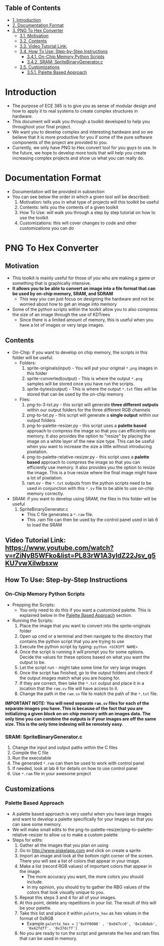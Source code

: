<div id="table-of-contents">
<h2>Table of Contents</h2>
<div id="text-table-of-contents">
<ul>
<li><a href="#org861b67f">1. Introduction</a></li>
<li><a href="#orgde18f70">2. Documentation Format</a></li>
<li><a href="#orgda98848">3. PNG To Hex Converter</a>
<ul>
<li><a href="#org3551911">3.1. Motivation</a></li>
<li><a href="#orga47b68f">3.2. Contents</a></li>
<li><a href="#org4152fb1">3.3. Video Tutorial Link: </a></li>
<li><a href="#org62ba181">3.4. How To Use: Step-by-Step Instructions</a>
<ul>
<li><a href="#org2cb2cd9">3.4.1. On-Chip Memory Python Scripts</a></li>
<li><a href="#orgbb8a468">3.4.2. SRAM: SpriteBinaryGenerator.c</a></li>
</ul>
</li>
<li><a href="#org434cf62">3.5. Customizations</a>
<ul>
<li><a href="#org10301df">3.5.1. Palette Based Approach</a></li>
</ul>
</li>
</ul>
</li>
</ul>
</div>
</div>


<a id="org861b67f"></a>

# Introduction

-   The purpose of ECE 385 is to give you as sense of modular design and how to apply it to real systems to create complex structures in hardware.
-   This document will walk you through a toolkit developed to help you throughout your final project.
-   We want you to develop complex and interesting hardware and so we believe that it is more productive for you if some of the pure software components of the project are provided to you.
-   Currently, we only have PNG to Hex convert tool for you guys to use. In the future, we hope to develop more tools that will help you create increasing complex projects and show us what you can really do.


<a id="orgde18f70"></a>

# Documentation Format

-   Documentation will be provided in subsection
-   You can see below the order in which a given tool will be described:
    1.  Motivation: tells you in what type of projects will this toolkit be useful
    2.  Contents: tells you the contents of a given toolkit
    3.  How To Use: will walk you through a step by step tutorial on how to use the toolkit
    4.  Customizations: this will cover changes to code and other customizations you can do


<a id="orgda98848"></a>

# PNG To Hex Converter


<a id="org3551911"></a>

## Motivation

-   This toolkit is mainly useful for those of you who are making a game or something that is graphically intensive.
-   **It allows you to be able to convert an image into a file format that can be used by on-chip memory, SRAM, and SDRAM**
    -   This way you can just focus on designing the hardware and not be worried about how to get an image into memory
-   Some of the python scripts within the toolkit allow you to also compress the size of an image through the use of KDTrees
    -   Since there is a limited amount of memory, this is useful when you have a lot of images or very large images.


<a id="orga47b68f"></a>

## Contents

-   On-Chip: if you want to develop on chip memory, the scripts in this folder will be useful.
    -   Folders:
        1.  sprite-originals(input) - You will put your original `*.png` images in this folder
        2.  sprite-converted(output) - This is where the output `*.png` samples will be stored once you have run the scripts.
        3.  sprite-bytes(output) - This is where the output `*.txt` files will be stored that can be used by the on-chip memory
    -   Files:
        1.  png-to-3-txt.py - this script will generate **three different outputs** within our output folders for the three different RGB channels
        2.  png-to-txt.py - this script will generate a **single output** within our output folders
        3.  png-to-palette-resizer.py - this script uses a **palette based** approach to compress the image so that you can efficiently use memory. It also provides the option to "resize" by placing the image on a white layer of the new size type. This can be useful when you want to increase the size a little without introducing pixelation.
        4.  png-to-palette-relative-resizer.py - this script uses a **palette based** approach to compress the image so that you can efficiently use memory. It also provides you the option to resize the image. This is a true resize where the final image might have a lot of pixelation.
        5.  ram.sv - the `*.txt` outputs from the python scripts need to be used in conjunction with this `*.sv` file to be able to use on-chip memory correctly.
-   SRAM: if you want to develop using SRAM, the files in this folder will be useful
    1.  SpriteBinaryGenerator.c
        -   This C file generates a `*.ram` file.
        -   This .ram file can then be used by the control panel used in lab 6 to load the SRAM


<a id="org4152fb1"></a>

## Video Tutorial Link: <https://www.youtube.com/watch?v=rZiNyB5WFko&list=PL83rW1A3yldZ22Jsv_g5KU7vwXiIwbsxw>


<a id="org62ba181"></a>

## How To Use: Step-by-Step Instructions


<a id="org2cb2cd9"></a>

### On-Chip Memory Python Scripts

-   Prepping the Scripts: 
    -   You only need to do this if you want a customized palette. This is explained below in the [Palette Based Approach](#org10301df) section.
-   Running the Scripts:
    1.  Place the image that you want to convert into the sprite-originals folder
    2.  Open up cmd or a terminal and then navigate to the directory that contains the python script that you are trying to use
    3.  Execute the python script by typing: `python <SCRIPT NAME>`
    4.  Once the script is running it will prompt you for some options. Decide the values for these options based on what you want the output to be.
    5.  Let the script run - might take some time for very large images
    6.  Once the script has finished, go to the output folders and check if the output images match what you are hoping for.
    7.  If they are correct, then take the `*.txt` output and place it in a location that the `ram.sv` file will have access to it.
    8.  Change the path in the `ram.sv` file to match the path of the `*.txt` file.

**IMPORTANT NOTE: You will need separate `ram.sv` files for each of the separate images you have. This is because of the fact that you are initializing a given block on on-chip memory with an images data. The only time you can combine the outputs is if your images are off the same size. This is the only time indexing will be remotely easy.**


<a id="orgbb8a468"></a>

### SRAM: SpriteBinaryGenerator.c

1.  Change the input and output paths within the C files
2.  Compile the C file
3.  Run the executable
4.  The generated `*.ram` can then be used to work with control panel
5.  If needed, look at lab 6 for details on how to use control panel
6.  Use `*.ram` file in your awesome project


<a id="org434cf62"></a>

## Customizations


<a id="org10301df"></a>

### Palette Based Approach

-   A palette based approach is very useful when you have large images and want to develop a palette specifically for your images so that you can save some memory.
-   We will make small edits to the png-to-palette-resizer/png-to-palette-relative-resizer to allow us to make a custom palette
-   Steps for edits:
    1.  Gather all the images that you plan on using
    2.  Go to <http://www.piskelapp.com> and click on create a sprite
    3.  Import an image and look at the bottom right corner of the screen. There you will see a list of colors that appear in your image.
    4.  Make a list (record RGB values) of important colors that appear in the image.
        -   The more accuracy you want, the more colors you should include.
        -   In my opinion, you should try to gather the RBG values of the colors that look visually unique to you.
    5.  Repeat this steps 3 and 4 for all of your images.
    6.  At this point, delete any repetitions in your list. The result of this will be your palette.
    7.  Take this list and place it within `palette_hex` as hex values in the format of 0xRGB
        -   Example `palette_hex = ['0xFF0000' , '0x047cc0', '0x14b8eb', '0x42fdff', '0x37dcff']`
    8.  No you are ready to run the script and generate the hex and ram files that can be used in memory.

